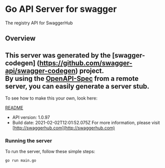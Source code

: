 # Go API Server for swagger

The registry API for SwaggerHub

## Overview
This server was generated by the [swagger-codegen]
(https://github.com/swagger-api/swagger-codegen) project.  
By using the [OpenAPI-Spec](https://github.com/OAI/OpenAPI-Specification) from a remote server, you can easily generate a server stub.  
-

To see how to make this your own, look here:

[README](https://github.com/swagger-api/swagger-codegen/blob/master/README.md)

- API version: 1.0.97
- Build date: 2021-02-02T12:01:52.075Z
For more information, please visit [http://swaggerhub.com](http://swaggerhub.com)


### Running the server
To run the server, follow these simple steps:

```
go run main.go
```

